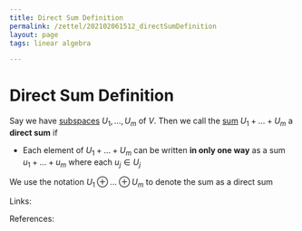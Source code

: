 ```yaml
---
title: Direct Sum Definition
permalink: /zettel/202102061512_directSumDefinition
layout: page
tags: linear algebra

---
```

# Direct Sum Definition

Say we have [subspaces](202102061429_subspaceDefinition) $U_1, \ldots, U_m$ of $V$. Then we call the [sum](202102061453_sumOfSubsetsDefinition)
$U_1 + \ldots + U_m$ a **direct sum** if
- Each element of $U_1 + \ldots + U_m$ can be written **in only one way** as a sum $u_1 + \ldots + u_m$ where each $u_j \in U_j$

We use the notation $U_1 \oplus \ldots \oplus U_m$ to denote the sum as a direct sum

Links: 

References: 

